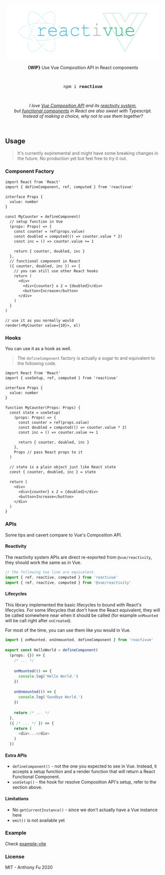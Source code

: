 <p align="center">
<img src="./screenshots/logo.svg" height="180"/></p>

<p align="center"><b>{WIP}</b> Use Vue Composition API in React components</p>

<br/>

<pre align="center">
npm i <b>reactivue</b>
</pre>

<br/>

<p align="center"><em>I love <a href="https://v3.vuejs.org/guide/composition-api-introduction.html" target="_blank">Vue Composition API</a> and its <a href="https://v3.vuejs.org/guide/reactivity.html" target="_blank">reactivity system</a>, <br>but <a href="https://reactjs.org/docs/components-and-props.html" target="_blank">functional components</a> in React are also sweet with Typescript. <br>Instead of making a choice, why not to use them together?</em></p>

<br/>


## Usage

> It's currently expiremental and might have some breaking changes in the future. No production yet but feel free to try it out.

### Component Factory

```tsx
import React from 'React'
import { defineComponent, ref, computed } from 'reactivue'

interface Props {
  value: number
}

const MyCounter = defineComponent(
  // setup function in Vue
  (props: Props) => {
    const counter = ref(props.value)
    const doubled = computed(() => counter.value * 2)
    const inc = () => counter.value += 1

    return { counter, doubled, inc }
  },
  // functional component in React
  ({ counter, doubled, inc }) => {
    // you can still use other React hooks
    return (
      <div>
        <div>{counter} x 2 = {doubled}</div>
        <button>Increase</button>
      </div>
    )
  }
)

// use it as you normally would
render(<MyCounter value={10}>, el)
```

### Hooks

You can use it as a hook as well.

> The `defineComponent` factory is actually a sugar to and equivalent to the following code.


```tsx
import React from 'React'
import { useSetup, ref, computed } from 'reactivue'

interface Props {
  value: number
}

function MyCounter(Props: Props) {
  const state = useSetup(
    (props: Props) => {
      const counter = ref(props.value)
      const doubled = computed(() => counter.value * 2)
      const inc = () => counter.value += 1

      return { counter, doubled, inc }
    },
    Props // pass React props to it
  )

  // state is a plain object just like React state
  const { counter, doubled, inc } = state

  return (
    <div>
      <div>{counter} x 2 = {doubled}</div>
      <button>Increase</button>
    </div>
  )
}
```


### APIs

Some tips and cavert compare to Vue's Composition API.

#### Reactivity

The reactivity system APIs are direct re-exported from `@vue/reactivity`, they should work the same as in Vue.

````ts
// the following two line are equivalent.
import { ref, reactive, computed } from 'reactivue'
import { ref, reactive, computed } from '@vue/reactivity'
````

#### Lifecycles

This library implemented the basic lifecycles to bound with React's lifecycles. For some lifecycles that don't have the React equivalent, they will be called somewhere near when it should be called (for example `onMounted` will be call right after `onCreated`).

For most of the time, you can use them like you would in Vue.

````ts
import { onMounted, onUnmounted, defineComponent } from 'reactivue'

export const HelloWorld = defineComponent(
  (props: {}) => {
    /* ... */
    
    onMounted(() => {
      console.log('Hello World.')
    })

    onUnmounted(() => {
      console.log('Goodbye World.')
    })

    return /* ... */
  },
  ({ /* ... */ }) => {
    return (
      <div>...</div>
    )
  })

````

#### Extra APIs

- `defineComponent()` - not the one you expected to see in Vue. Instead, it accepts a setup function and a render function that will return a React Functional Component.
- `useSetup()` - the hook for resolve Composition API's setup, refer to the section above.


#### Limitations

- No `getCurrentInstance()` - since we don't actually have a Vue instance here
- `emit()` is not available yet

### Example

Check [example-vite](./packages/example-vite)

### License

MIT - Anthony Fu 2020
